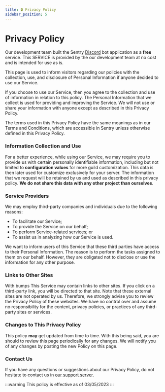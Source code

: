 ```yaml
---
title: 🔒 Privacy Policy
sidebar_position: 5
---
```

# Privacy Policy

Our development team built the Sentry [Discord](https://discord.com/) bot application as a **free** service. This SERVICE is provided by the our development team at no cost and is intended for use as is.

This page is used to inform visitors regarding our policies with the collection, use, and disclosure of Personal Information if anyone decided to use our Service.

If you choose to use our Service, then you agree to the collection and use of information in relation to this policy. The Personal Information that we collect is used for providing and improving the Service. We will not use or share your information with anyone except as described in this Privacy Policy.

The terms used in this Privacy Policy have the same meanings as in our Terms and Conditions, which are accessible in Sentry unless otherwise defined in this Privacy Policy.

### Information Collection and Use

For a better experience, while using our Service, we may require you to provide us with certain personally identifiable information, including but not limited to **configuration values** for more guild customization. This data is then later used for customize exclusively for your server. The information that we request will be retained by us and used as described in this privacy policy. **We do not share this data with any other project than ourselves.**

### Service Providers

We may employ third-party companies and individuals due to the following reasons:

* To facilitate our Service;
* To provide the Service on our behalf;
* To perform Service-related services; or
* To assist us in analyzing how our Service is used.

We want to inform users of this Service that these third parties have access to their Personal Information. The reason is to perform the tasks assigned to them on our behalf. However, they are obligated not to disclose or use the information for any other purpose.

### Links to Other Sites

With bumps This Service may contain links to other sites. If you click on a third-party link, you will be directed to that site. Note that these external sites are not operated by us. Therefore, we strongly advise you to review the Privacy Policy of these websites. We have no control over and assume no responsibility for the content, privacy policies, or practices of any third-party sites or services.

### Changes to This Privacy Policy

This policy **may** get updated from time to time. With this being said, you are should to review this page periodically for any changes. We will notify you of any changes by posting the new Policy on this page.

### Contact Us

If you have any questions or suggestions about our Privacy Policy, do not hesitate to contact us in [our support server](https://discord.gg/qh7YUKmN3w).


:::warning
This policy is effective as of 03/05/2023
:::

